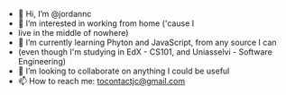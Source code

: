 - 👋 Hi, I’m @jordannc
- 👀 I’m interested in working from home ('cause I
- live in the middle of nowhere)
- 🌱 I’m currently learning Phyton and JavaScript, from any source I can
- (even though I'm studying in EdX - CS101, and Uniasselvi - Software Engineering)
- 💞️ I’m looking to collaborate on anything I could be useful
- 📫 How to reach me: tocontactjc@gmail.com

<!---
jordannc/jordannc is a ✨ special ✨ repository because its `README.md` (this file) appears on your GitHub profile.
You can click the Preview link to take a look at your changes.
--->
